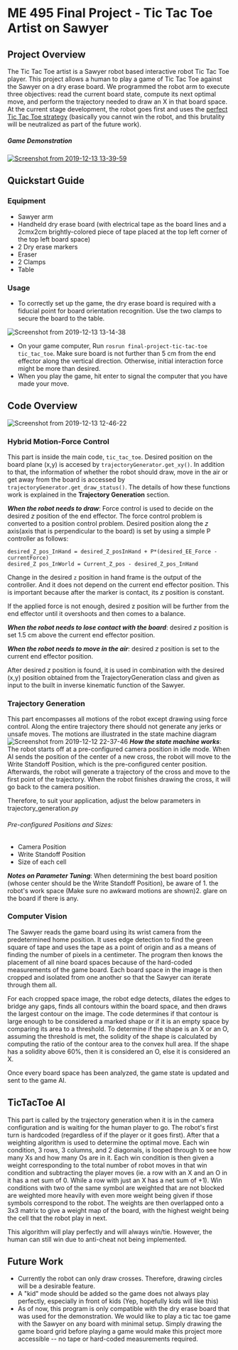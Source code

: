 # ME 495 Final Project - Tic Tac Toe Artist on Sawyer

## Project Overview
The Tic Tac Toe artist is a Sawyer robot based interactive robot Tic Tac Toe player. This project allows a human to play a game of Tic Tac Toe against the Sawyer on a dry erase board. We programmed the robot arm to execute three objectives: read the current board state, compute its next optimal move, and perform the trajectory needed to draw an X in that board space. At the current stage development, the robot goes first and uses the [perfect Tic Tac Toe strategy](https://www.wikihow.com/Win-at-Tic-Tac-Toe) (basically you cannot win the robot, and this brutality will be neutralized as part of the future work).

##### Game Demonstration
[![Screenshot from 2019-12-13 13-39-59](https://user-images.githubusercontent.com/39393023/70827219-61c46f80-1dae-11ea-81c7-01a2741d246f.png)](https://youtu.be/J4vcd4qHMO0)

## Quickstart Guide
### Equipment
* Sawyer arm
* Handheld dry erase board (with electrical tape as the board lines and a 2cmx2cm brightly-colored piece of tape placed at the top left corner of the top left board space)
* 2 Dry erase markers
* Eraser
* 2 Clamps
* Table

### Usage
- To correctly set up the game, the dry erase board is required with a fiducial point for board orientation recognition. Use the two clamps to secure the board to the table.

![Screenshot from 2019-12-13 13-14-38](https://user-images.githubusercontent.com/39393023/70825660-90404b80-1daa-11ea-80b3-6a5e40704f1a.png)

- On your game computer, Run `rosrun final-project-tic-tac-toe tic_tac_toe`. Make sure board is not further than 5 cm from the end effector along the vertical direction. Otherwise, initial interaction force might be more than desired.
- When you play the game, hit enter to signal the computer that you have made your move.

## Code Overview
![Screenshot from 2019-12-13 12-46-22](https://user-images.githubusercontent.com/39393023/70823906-99c7b480-1da6-11ea-8725-56962d8e52a5.png)

### Hybrid Motion-Force Control

This part is inside the main code, `tic_tac_toe`.  Desired position on the board plane (x,y) is accesed by `trajectoryGenerator.get_xy()`.
In addition to that, the information of whether the robot should draw, move in the air or get away from the board is accessed by `trajectoryGenerator.get_draw_status()`.
The details of how these functions work is explained in the **Trajectory Generation** section.

**_When the robot needs to draw_**:
Force control is used to decide on the desired _z_ position of the end effector.
The force control problem is converted to a position control problem.
Desired position along the *z* axis(axis that is perpendicular to the board) is set by using a simple P controller as follows:

```
desired_Z_pos_InHand = desired_Z_posInHand + P*(desired_EE_Force - currentForce)
desired_Z pos_InWorld = Current_Z_pos - desired_Z_pos_InHand
```

Change in the desired `z` position in hand frame is the output of the controller. And it does not depend on the current end effector position.
This is important because after the marker is contact, its _z_ position is constant.

If the applied force is not enough, desired z position will be further from the end effector until it overshoots and then comes to a balance.

**_When the robot needs to lose contact with the board_**: desired _z_ position is set 1.5 cm above the current end effector position.

**_When the robot needs to move in the air_**: desired _z_ position is set to the current end effector position.

After desired _z_ position is found, it is used in combination with the desired (x,y) position obtained from the
TrajectoryGeneration class and given as input to the built in inverse kinematic function of the Sawyer.

### Trajectory Generation

This part encompasses all motions of the robot except drawing using force control. Along the entire trajectory there should not generate any jerks or unsafe moves. The motions are illustrated in the state machine diagram
![Screenshot from 2019-12-12 22-37-46](https://user-images.githubusercontent.com/39393023/70769669-153a4f00-1d30-11ea-9fe1-8f9bf5a67c2c.png)
**_How the state machine works_**:
The robot starts off at a pre-configured camera position in idle mode. When AI sends the position of the center of a new cross, the robot will move to the Write Standoff Position, which is the pre-configured center position. Afterwards, the robot will generate a trajectory of the cross and move to the first point of the trajectory. When the robot finishes drawing the cross, it will go back to the camera position.

Therefore, to suit your application, adjust the below parameters in trajectory_generation.py
###### Pre-configured Positions and Sizes:
- Camera Position
- Write Standoff Position
- Size of each cell

**_Notes on Parameter Tuning_**:
 When determining the best board position (whose center should be the Write Standoff Position), be aware of 1. the robot's work space (Make sure no awkward motions are shown)2. glare on the board if there is any.

### Computer Vision
The Sawyer reads the game board using its wrist camera from the predetermined home position. It uses edge detection to find the green square of tape and uses the tape as a point of origin and as a means of finding the number of pixels in a centimeter. The program then knows the placement of all nine board spaces because of the hard-coded measurements of the game board. Each board space in the image is then cropped and isolated from one another so that the Sawyer can iterate through them all.

For each cropped space image, the robot edge detects, dilates the edges to bridge any gaps, finds all contours within the board space, and then draws the largest contour on the image. The code determines if that contour is large enough to be considered a marked shape or if it is an empty space by comparing its area to a threshold. To determine if the shape is an X or an O, assuming the threshold is met, the solidity of the shape is calculated by computing the ratio of the contour area to the convex hull area. If the shape has a solidity above 60%, then it is considered an O, else it is considered an X.

Once every board space has been analyzed, the game state is updated and sent to the game AI.

## TicTacToe AI

This part is called by the trajectory generation when it is in the camera configuration and is waiting for the human player to go. The robot's first turn is hardcoded (regardless of if the player or it goes first).  After that a weighting algorithm is used to determine the optimal move.  Each win condition, 3 rows, 3 columns, and 2 diagonals, is looped through to see how many Xs and how many Os are in it.  Each win condition is then given a weight corresponding to the total number of robot moves in that win condition and subtracting the player moves (ie. a row with an X and an O in it has a net sum of 0.  While a row with just an X has a net sum of +1).  Win conditions with two of the same symbol are weighted that are not blocked are weighted more heavily with even more weight being given if those symbols correspond to the robot.  The weights are then overlapped onto a 3x3 matrix to give a weight map of the board, with the highest weight being the cell that the robot play in next.

This algorithm will play perfectly and will always win/tie.  However, the human can still win due to anti-cheat not being implemented.

## Future Work
- Currently the robot can only draw crosses. Therefore, drawing circles will be a desirable feature.
- A "kid" mode should be added so the game does not always play perfectly, especially in front of kids (Yep, hopefully kids will like this)
- As of now, this program is only compatible with the dry erase board that was used for the demonstration. We would like to play a tic tac toe game with the Sawyer on any board with minimal setup. Simply drawing the game board grid before playing a game would make this project more accessible -- no tape or hard-coded measurements required.

